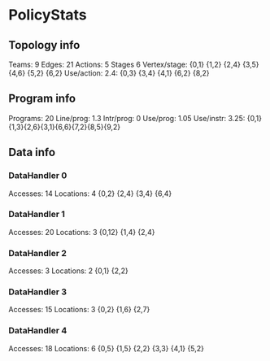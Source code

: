 # PolicyStats
## Topology info
Teams:		9
Edges:		21
Actions:	5
Stages		6
Vertex/stage:	{0,1} {1,2} {2,4} {3,5} {4,6} {5,2} {6,2} 
Use/action:	2.4: {0,3} {3,4} {4,1} {6,2} {8,2} 

## Program info
Programs:	20
Line/prog:	1.3
Intr/prog:	0
Use/prog:	1.05
Use/instr:	3.25: {0,1}{1,3}{2,6}{3,1}{6,6}{7,2}{8,5}{9,2}

## Data info

### DataHandler 0
Accesses:	14
Locations:	4
{0,2} {2,4} {3,4} {6,4} 

### DataHandler 1
Accesses:	20
Locations:	3
{0,12} {1,4} {2,4} 

### DataHandler 2
Accesses:	3
Locations:	2
{0,1} {2,2} 

### DataHandler 3
Accesses:	15
Locations:	3
{0,2} {1,6} {2,7} 

### DataHandler 4
Accesses:	18
Locations:	6
{0,5} {1,5} {2,2} {3,3} {4,1} {5,2} 